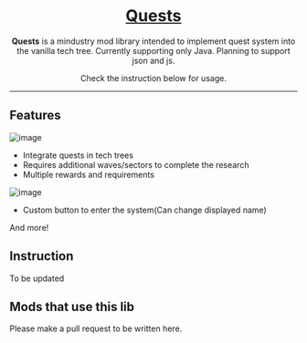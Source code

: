 <div align="center">

# [Quests](https://github.com/jslkr2707/quest-lib/)

**Quests** is a mindustry mod library intended to implement quest system into the vanilla tech tree.
Currently supporting only Java. Planning to support json and js.

Check the instruction below for usage.
___
</div>

## Features
<p align="center">
  
![image](https://user-images.githubusercontent.com/76803502/219961197-7abaa69a-d7f2-4e2a-accb-2be445cce2ca.png)
* Integrate quests in tech trees
* Requires additional waves/sectors to complete the research
* Multiple rewards and requirements

![image](https://user-images.githubusercontent.com/76803502/219961265-0b04e7d6-502e-43cf-881f-041d5711deeb.png)
* Custom button to enter the system(Can change displayed name)

And more!

## Instruction
To be updated

## Mods that use this lib
Please make a pull request to be written here.
